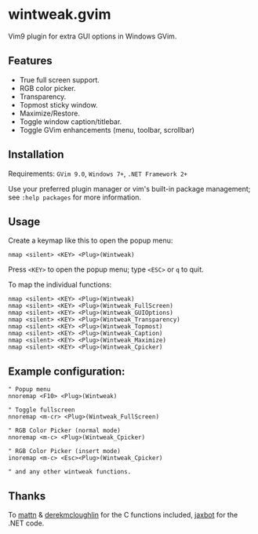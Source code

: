 wintweak.gvim
=============

Vim9 plugin for extra GUI options in Windows GVim.

Features
--------

- True full screen support.
- RGB color picker.
- Transparency.
- Topmost sticky window.
- Maximize/Restore.
- Toggle window caption/titlebar.
- Toggle GVim enhancements (menu, toolbar, scrollbar)

Installation
------------

Requirements: `GVim 9.0`, `Windows 7+`, `.NET Framework 2+`

Use your preferred plugin manager or vim's built-in package management; see `:help packages` for more information.

Usage
-----

Create a keymap like this to open the popup menu:

```vim
nmap <silent> <KEY> <Plug>(Wintweak)
```

Press `<KEY>` to open the popup menu; type `<ESC>` or `q` to quit.

To map the individual functions:

```vim
nmap <silent> <KEY> <Plug>(Wintweak)
nmap <silent> <KEY> <Plug>(Wintweak_FullScreen)
nmap <silent> <KEY> <Plug>(Wintweak_GUIOptions)
nmap <silent> <KEY> <Plug>(Wintweak_Transparency)
nmap <silent> <KEY> <Plug>(Wintweak_Topmost)
nmap <silent> <KEY> <Plug>(Wintweak_Caption)
nmap <silent> <KEY> <Plug>(Wintweak_Maximize)
nmap <silent> <KEY> <Plug>(Wintweak_Cpicker)
```

Example configuration:
----------------------

```vim
" Popup menu
nnoremap <F10> <Plug>(Wintweak)

" Toggle fullscreen
nnoremap <m-cr> <Plug>(Wintweak_FullScreen)

" RGB Color Picker (normal mode)
nnoremap <m-c> <Plug>(Wintweak_Cpicker)

" RGB Color Picker (insert mode)
inoremap <m-c> <Esc><Plug>(Wintweak_Cpicker)

" and any other wintweak functions.
```

Thanks
------

To [mattn](https://github.com/mattn) & [derekmcloughlin](https://github.com/derekmcloughlin) for the C functions included, [jaxbot](https://github.com/jaxbot) for the .NET code.
